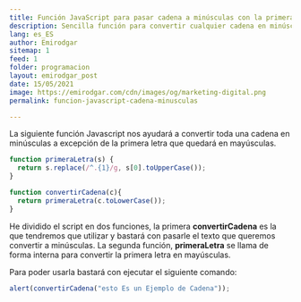 ```yaml
---
title: Función JavaScript para pasar cadena a minúsculas con la primera letra en mayúsculas
description: Sencilla función para convertir cualquier cadena en minúsculas salvo la primera letra
lang: es_ES
author: Emirodgar
sitemap: 1
feed: 1
folder: programacion
layout: emirodgar_post
date: 15/05/2021
image: https://emirodgar.com/cdn/images/og/marketing-digital.png
permalink: funcion-javascript-cadena-minusculas

---
```


La siguiente función Javascript nos ayudará a convertir toda una cadena en minúsculas a excepción de la primera letra que quedará en mayúsculas. 

```javascript
function primeraLetra(s) {
  return s.replace(/^.{1}/g, s[0].toUpperCase());
}

function convertirCadena(c){
  return primeraLetra(c.toLowerCase());
}

```

He dividido el script en dos funciones, la primera **convertirCadena** es la que tendremos que utilizar y bastará con pasarle el texto que queremos convertir a minúsculas. La segunda función, **primeraLetra** se llama de forma interna para convertir la primera letra en mayúsculas.

Para poder usarla bastará con ejecutar el siguiente comando:

```javascript
alert(convertirCadena("esto Es un Ejemplo de Cadena"));
```


<!--stackedit_data:
eyJoaXN0b3J5IjpbLTI2NzM4MjM0MSwtNDk0NzcxMjEyXX0=
-->